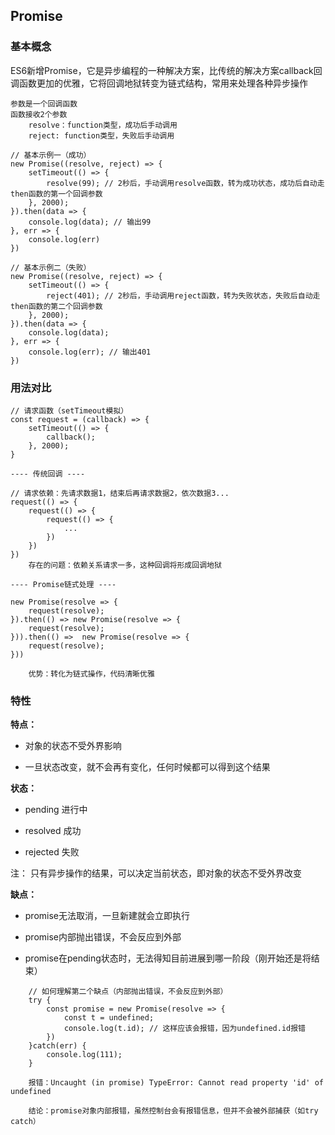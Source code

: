 ## Promise

### 基本概念

ES6新增Promise，它是异步编程的一种解决方案，比传统的解决方案callback回调函数更加的优雅，它将回调地狱转变为链式结构，常用来处理各种异步操作
    
    参数是一个回调函数
    函数接收2个参数
        resolve：function类型，成功后手动调用
        reject: function类型，失败后手动调用
    
    // 基本示例一（成功）
    new Promise((resolve, reject) => {
        setTimeout(() => {
            resolve(99); // 2秒后，手动调用resolve函数，转为成功状态，成功后自动走then函数的第一个回调参数
        }, 2000);
    }).then(data => {
        console.log(data); // 输出99
    }, err => {
        console.log(err)
    })
    
    // 基本示例二（失败）
    new Promise((resolve, reject) => {
        setTimeout(() => {
            reject(401); // 2秒后，手动调用reject函数，转为失败状态，失败后自动走then函数的第二个回调参数
        }, 2000);
    }).then(data => {
        console.log(data);
    }, err => {
        console.log(err); // 输出401
    })
    
### 用法对比
    
    // 请求函数（setTimeout模拟）
    const request = (callback) => {
        setTimeout(() => {
            callback();
        }, 2000);
    }
    
    ---- 传统回调 ----
    
    // 请求依赖：先请求数据1，结束后再请求数据2，依次数据3...
    request(() => {
        request(() => {
            request(() => {
                ...
            })
        })
    })
        存在的问题：依赖关系请求一多，这种回调将形成回调地狱
        
    ---- Promise链式处理 ----
    
    new Promise(resolve => {
        request(resolve);
    }).then(() => new Promise(resolve => {
        request(resolve);
    })).then(() =>  new Promise(resolve => {
        request(resolve);
    }))
    
        优势：转化为链式操作，代码清晰优雅
        
### 特性

**特点：**

- 对象的状态不受外界影响

- 一旦状态改变，就不会再有变化，任何时候都可以得到这个结果

**状态：**

- pending 进行中

- resolved 成功

- rejected 失败

注： 只有异步操作的结果，可以决定当前状态，即对象的状态不受外界改变

**缺点：**

- promise无法取消，一旦新建就会立即执行

- promise内部抛出错误，不会反应到外部

- promise在pending状态时，无法得知目前进展到哪一阶段（刚开始还是将结束）

````````    
    // 如何理解第二个缺点（内部抛出错误，不会反应到外部）
    try {
        const promise = new Promise(resolve => {
            const t = undefined;
            console.log(t.id); // 这样应该会报错，因为undefined.id报错
        })
    }catch(err) {
        console.log(111);
    }
    
    报错：Uncaught (in promise) TypeError: Cannot read property 'id' of undefined
    
    结论：promise对象内部报错，虽然控制台会有报错信息，但并不会被外部捕获（如try catch）
````````    

